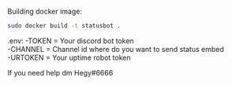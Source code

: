 Building docker image:
```bash
sudo docker build -t statusbot .
```


.env:
    -TOKEN = Your discord bot token<br>
    -CHANNEL = Channel id where do you want to send status embed<br>
    -URTOKEN = Your uptime robot token<br>

If you need help dm Hegy#6666
